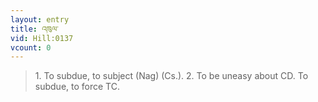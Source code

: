 ```yaml
---
layout: entry
title: འཁུལ་
vid: Hill:0137
vcount: 0
---
```

> 1\. To subdue, to subject (Nag) (Cs\.)\. 2\. To be uneasy about CD\. To subdue, to force TC\.


